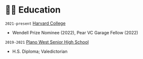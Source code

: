 # 👨‍🎓 Education
`2021-present` [Harvard College](https://college.harvard.edu/)
- Wendell Prize Nominee (2022), Pear VC Garage Fellow (2022)

`2019-2021` [Plano West Senior High School](https://www.pisd.edu/site/default.aspx?PageType=3&DomainID=293&ModuleInstanceID=4433&ViewID=6446EE88-D30C-497E-9316-3F8874B3E108&RenderLoc=0&FlexDataID=98016&PageID=1722)
- H.S. Diploma; Valedictorian